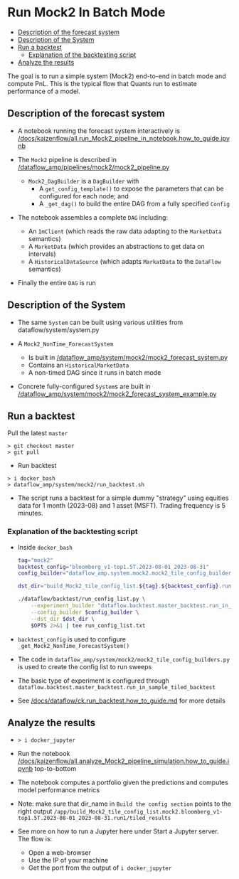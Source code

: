 # Run Mock2 In Batch Mode

<!-- toc -->

- [Description of the forecast system](#description-of-the-forecast-system)
- [Description of the System](#description-of-the-system)
- [Run a backtest](#run-a-backtest)
  * [Explanation of the backtesting script](#explanation-of-the-backtesting-script)
- [Analyze the results](#analyze-the-results)

<!-- tocstop -->

The goal is to run a simple system (Mock2) end-to-end in batch mode and compute
PnL. This is the typical flow that Quants run to estimate performance of a
model.

## Description of the forecast system

- A notebook running the forecast system interactively is
  [/docs/kaizenflow/all.run_Mock2_pipeline_in_notebook.how_to_guide.ipynb](/docs/kaizenflow/all.run_Mock2_pipeline_in_notebook.how_to_guide.ipynb)

- The `Mock2` pipeline is described in
  [/dataflow_amp/pipelines/mock2/mock2_pipeline.py](/dataflow_amp/pipelines/mock2/mock2_pipeline.py)
  - `Mock2_DagBuilder` is a `DagBuilder` with
    - A `get_config_template()` to expose the parameters that can be configured
      for each node; and
    - A `_get_dag()` to build the entire DAG from a fully specified `Config`

- The notebook assembles a complete `DAG` including:
  - An `ImClient` (which reads the raw data adapting to the `MarketData`
    semantics)
  - A `MarketData` (which provides an abstractions to get data on intervals)
  - A `HistoricalDataSource` (which adapts `MarkatData` to the `DataFlow`
    semantics)

- Finally the entire `DAG` is run

## Description of the System

- The same `System` can be built using various utilities from
  dataflow/system/system.py

- A `Mock2_NonTime_ForecastSystem`
  - Is built in
    [/dataflow_amp/system/mock2/mock2_forecast_system.py](/dataflow_amp/system/mock2/mock2_forecast_system.py)
  - Contains an `HistoricalMarketData`
  - A non-timed DAG since it runs in batch mode

- Concrete fully-configured `System`s are built in
  [/dataflow_amp/system/mock2/mock2_forecast_system_example.py](/dataflow_amp/system/mock2/mock2_forecast_system_example.py)

## Run a backtest

Pull the latest `master`
```
> git checkout master
> git pull
```

- Run backtest
```
> i docker_bash
> dataflow_amp/system/mock2/run_backtest.sh
```

- The script runs a backtest for a simple dummy "strategy" using equities data
  for 1 month (2023-08) and 1 asset (MSFT). Trading frequency is 5 minutes.

### Explanation of the backtesting script

- Inside `docker_bash`

  ```bash
  tag="mock2"
  backtest_config="bloomberg_v1-top1.5T.2023-08-01_2023-08-31"
  config_builder="dataflow_amp.system.mock2.mock2_tile_config_builders.build_Mock2_tile_config_list(\"${backtest_config}\")"

  dst_dir="build_Mock2_tile_config_list.${tag}.${backtest_config}.run1"

  ./dataflow/backtest/run_config_list.py \
      --experiment_builder "dataflow.backtest.master_backtest.run_in_sample_tiled_backtest" \
      --config_builder $config_builder \
      --dst_dir $dst_dir \
      $OPTS 2>&1 | tee run_config_list.txt
  ```

- `backtest_config` is used to configure `_get_Mock2_NonTime_ForecastSystem()`

- The code in `dataflow_amp/system/mock2/mock2_tile_config_builders.py` is used
  to create the config list to run sweeps

- The basic type of experiment is configured through
  `dataflow.backtest.master_backtest.run_in_sample_tiled_backtest`

- See
  [/docs/dataflow/ck.run_backtest.how_to_guide.md](/docs/dataflow/ck.run_backtest.how_to_guide.md)
  for more details

## Analyze the results

- ```
  > i docker_jupyter
  ```

- Run the notebook
  [/docs/kaizenflow/all.analyze_Mock2_pipeline_simulation.how_to_guide.ipynb](/docs/kaizenflow/all.analyze_Mock2_pipeline_simulation.how_to_guide.ipynb)
  top-to-bottom

- The notebook computes a portfolio given the predictions and computes model
  performance metrics
- Note: make sure that dir_name in `Build the config section` points to the
  right output
  `/app/build_Mock2_tile_config_list.mock2.bloomberg_v1-top1.5T.2023-08-01_2023-08-31.run1/tiled_results`

- See more on how to run a Jupyter here under Start a Jupyter server. The flow
  is:
  - Open a web-browser
  - Use the IP of your machine
  - Get the port from the output of `i docker_jupyter`
